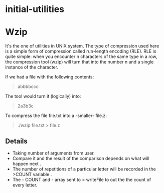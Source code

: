 # initial-utilities

# Wzip
It's the one of utilities in UNIX system.
The type of compression used here is a simple form of compression called run-length encoding (RLE). RLE is quite simple: when you encounter n characters of the same type in a row, the compression tool (wzip) will turn that into the number n and a single instance of the character.

If we had a file with the following contents:

>abbbbccc

The tool would turn it (logically) into:

>2a3b3c

To compress the file file.txt into a -smaller- file.z:

>./wzip file.txt > file.z

## Details
- Taking number of arguments from user.
- Compare it and the result of the comparison depends on what will happen next .
- The number of repetitions of a particular letter will be recorded in the >COUNT variable .
- The - COUNT and - array sent to > writeFile  to out the the count of every letter.




